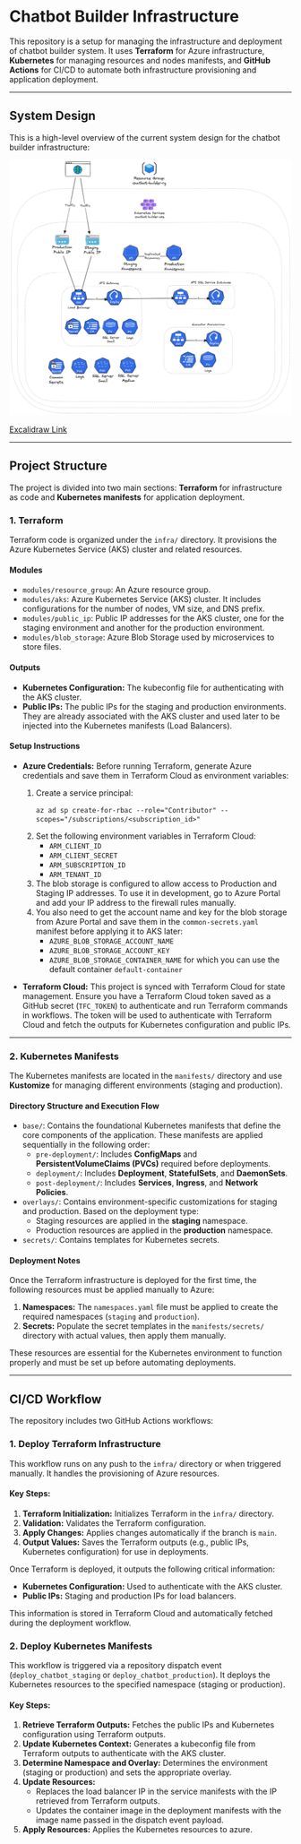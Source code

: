 # Chatbot Builder Infrastructure

This repository is a setup for managing the infrastructure and deployment of chatbot builder system. It
uses **Terraform** for Azure infrastructure, **Kubernetes** for managing resources and nodes manifests, and
**GitHub Actions** for CI/CD to automate both infrastructure provisioning and application deployment.

---

## System Design

This is a high-level overview of the current system design for the chatbot builder infrastructure:

![System Design](assets/SystemDesign.png)

[Excalidraw Link](https://excalidraw.com/#json=nKa96yFUpwbaOKTvDROFr,ZHFaCVB7NeUnLwoQiUmeNw)

---

## Project Structure

The project is divided into two main sections: **Terraform** for infrastructure as code and **Kubernetes manifests** for
application deployment.

### 1. Terraform

Terraform code is organized under the `infra/` directory. It provisions the Azure Kubernetes Service (AKS) cluster and
related resources.

#### Modules

- `modules/resource_group`: An Azure resource group.
- `modules/aks`: Azure Kubernetes Service (AKS) cluster. It includes configurations for
  the number of nodes, VM size, and DNS prefix.
- `modules/public_ip`: Public IP addresses for the AKS cluster, one for the staging
  environment and another for the production environment.
- `modules/blob_storage`: Azure Blob Storage used by microservices to store files.

#### Outputs

- **Kubernetes Configuration:** The kubeconfig file for authenticating with the AKS cluster.
- **Public IPs:** The public IPs for the staging and production environments. They are already associated with the AKS
  cluster and used later to be injected into the Kubernetes manifests (Load Balancers).

#### Setup Instructions

- **Azure Credentials:**
  Before running Terraform, generate Azure credentials and save them in Terraform Cloud as environment variables:

    1. Create a service principal:
       ```shell
       az ad sp create-for-rbac --role="Contributor" --scopes="/subscriptions/<subscription_id>"
       ```
    2. Set the following environment variables in Terraform Cloud:
        - `ARM_CLIENT_ID`
        - `ARM_CLIENT_SECRET`
        - `ARM_SUBSCRIPTION_ID`
        - `ARM_TENANT_ID`
    3. The blob storage is configured to allow access to Production and Staging IP addresses. To use it in development,
       go to Azure Portal and add your IP address to the firewall rules manually.
    4. You also need to get the account name and key for the blob storage from Azure Portal and save them in the
       `common-secrets.yaml` manifest before applying it to AKS later:
        - `AZURE_BLOB_STORAGE_ACCOUNT_NAME`
        - `AZURE_BLOB_STORAGE_ACCOUNT_KEY`
        - `AZURE_BLOB_STORAGE_CONTAINER_NAME` for which you can use the default container `default-container`

- **Terraform Cloud:**
  This project is synced with Terraform Cloud for state management. Ensure you have a Terraform Cloud token saved as a
  GitHub secret (`TFC_TOKEN`) to authenticate and run Terraform commands in workflows.
  The token will be used to authenticate with Terraform Cloud and fetch the outputs for Kubernetes configuration and
  public IPs.

---

### 2. Kubernetes Manifests

The Kubernetes manifests are located in the `manifests/` directory and use **Kustomize** for managing different
environments (staging and production).

#### Directory Structure and Execution Flow

- `base/`: Contains the foundational Kubernetes manifests that define the core components of the application. These
  manifests are applied sequentially in the following order:
    - `pre-deployment/`: Includes **ConfigMaps** and **PersistentVolumeClaims (PVCs)** required before deployments.
    - `deployment/`: Includes **Deployment**, **StatefulSets**, and **DaemonSets**.
    - `post-deployment/`: Includes **Services**, **Ingress**, and **Network Policies**.
- `overlays/`: Contains environment-specific customizations for staging and production.
  Based on the deployment type:
    - Staging resources are applied in the **staging** namespace.
    - Production resources are applied in the **production** namespace.
- `secrets/`: Contains templates for Kubernetes secrets.

#### Deployment Notes

Once the Terraform infrastructure is deployed for the first time, the following resources must be applied manually to
Azure:

1. **Namespaces:** The `namespaces.yaml` file must be applied to create the required namespaces (`staging` and
   `production`).
2. **Secrets:** Populate the secret templates in the `manifests/secrets/` directory with actual values, then apply them
   manually.

These resources are essential for the Kubernetes environment to function properly and must be set up before automating
deployments.

---

## CI/CD Workflow

The repository includes two GitHub Actions workflows:

### 1. Deploy Terraform Infrastructure

This workflow runs on any push to the `infra/` directory or when triggered manually. It handles the provisioning of
Azure resources.

#### Key Steps:

1. **Terraform Initialization:** Initializes Terraform in the `infra/` directory.
2. **Validation:** Validates the Terraform configuration.
3. **Apply Changes:** Applies changes automatically if the branch is `main`.
4. **Output Values:** Saves the Terraform outputs (e.g., public IPs, Kubernetes configuration) for use in deployments.

Once Terraform is deployed, it outputs the following critical information:

- **Kubernetes Configuration:** Used to authenticate with the AKS cluster.
- **Public IPs:** Staging and production IPs for load balancers.

This information is stored in Terraform Cloud and automatically fetched during the deployment workflow.

### 2. Deploy Kubernetes Manifests

This workflow is triggered via a repository dispatch event (`deploy_chatbot_staging` or `deploy_chatbot_production`). It
deploys the Kubernetes resources to the specified namespace (staging or production).

#### Key Steps:

1. **Retrieve Terraform Outputs:** Fetches the public IPs and Kubernetes configuration using Terraform outputs.
2. **Update Kubernetes Context:** Generates a kubeconfig file from Terraform outputs to authenticate with the AKS
   cluster.
3. **Determine Namespace and Overlay:** Determines the environment (staging or production) and sets the appropriate
   overlay.
4. **Update Resources:**
    - Replaces the load balancer IP in the service manifests with the IP retrieved from Terraform outputs.
    - Updates the container image in the deployment manifests with the image name passed in the dispatch event payload.
5. **Apply Resources:** Applies the Kubernetes resources to azure.
